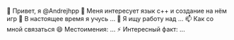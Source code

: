 👋 Привет, я @Andrejhpp
👀 Меня интересует язык с++ и создание на нём игр
🌱 В настоящее время я учусь ...
💞️ Я ищу работу над ...
📫 Как со мной связаться
😄 Местоимения: ...
⚡ Интересный факт: ...

<!---
Andrejhpp/Andrejhpp is a ✨ special ✨ repository because its `README.md` (this file) appears on your GitHub profile.
You can click the Preview link to take a look at your changes.
--->
